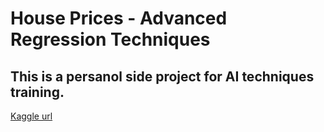 # House Prices - Advanced Regression Techniques
## This is a persanol side project for AI techniques training.

[Kaggle url](https://www.kaggle.com/competitions/house-prices-advanced-regression-techniques)
